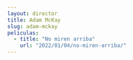```yaml
---
layout: director
title: Adam McKay
slug: adam-mckay
peliculas:
  - title: "No miren arriba"
    url: "2022/01/04/no-miren-arriba/"
---
```

